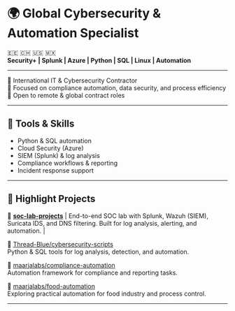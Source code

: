 # 🌍 Global Cybersecurity & Automation Specialist  

🇪🇪 🇨🇭 🇺🇸 🇲🇽  
**Security+ | Splunk | Azure | Python | SQL | Linux | Automation**  

---

🔹 International IT & Cybersecurity Contractor  
🔹 Focused on compliance automation, data security, and process efficiency  
🔹 Open to remote & global contract roles  

---

## 🔧 Tools & Skills  
- Python & SQL automation  
- Cloud Security (Azure)  
- SIEM (Splunk) & log analysis  
- Compliance workflows & reporting  
- Incident response support  

---

## 🚀 Highlight Projects  
🔹 [**soc-lab-projects**](https://github.com/thread-blue/soc-lab-projects) | End-to-end SOC lab with Splunk, Wazuh (SIEM), Suricata IDS, and DNS filtering. Built for log analysis, alerting, and automation. |

🔹 [Thread-Blue/cybersecurity-scripts](https://github.com/Thread-Blue/cybersecurity-scripts)  
Python & SQL tools for log analysis, detection, and automation.  

🔹 [maarjalabs/compliance-automation](https://github.com/maarjalabs/compliance-automation)  
Automation framework for compliance and reporting tasks.  

🔹 [maarjalabs/food-automation](https://github.com/maarjalabs/food-automation)  
Exploring practical automation for food industry and process control.  

---
